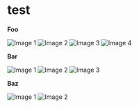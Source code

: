 # test

**Foo**

![Image 1](https://picsum.photos/1920/1080)
![Image 2](https://picsum.photos/1920/1080)
![Image 3](https://picsum.photos/1920/1080)
![Image 4](https://picsum.photos/1920/1080)

**Bar**

![Image 1](https://picsum.photos/1920/1080)
![Image 2](https://picsum.photos/1920/1080)
![Image 3](https://picsum.photos/1920/1080)

**Baz**

![Image 1](https://picsum.photos/1920/1080)
![Image 2](https://picsum.photos/1920/1080)
